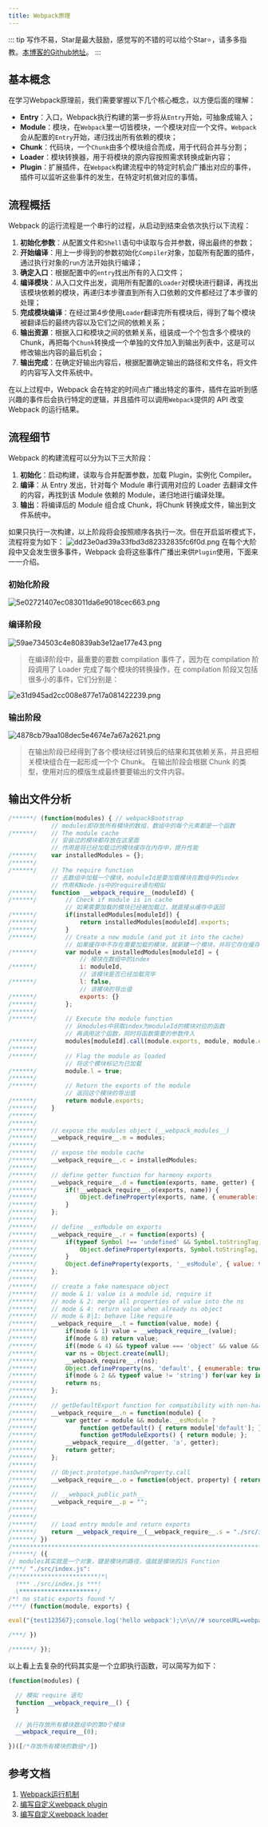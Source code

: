 ```yaml
---
title: Webpack原理
---
```

::: tip
写作不易，Star是最大鼓励，感觉写的不错的可以给个Star⭐，请多多指教。[本博客的Github地址](https://github.com/liujie2019/VuePress-Blog)。
:::
## 基本概念
在学习Webpack原理前，我们需要掌握以下几个核心概念，以方便后面的理解：

* **Entry**：入口，Webpack执行构建的第一步将从`Entry`开始，可抽象成输入；
* **Module**：模块，在`Webpack`里一切皆模块，一个模块对应一个文件。`Webpack`会从配置的`Entry`开始，递归找出所有依赖的模块；
* **Chunk**：代码块，一个`Chunk`由多个模块组合而成，用于代码合并与分割；
* **Loader**：模块转换器，用于将模块的原内容按照需求转换成新内容；
* **Plugin**：扩展插件，在`Webpack`构建流程中的特定时机会广播出对应的事件，插件可以监听这些事件的发生，在特定时机做对应的事情。

## 流程概括
Webpack 的运行流程是一个串行的过程，从启动到结束会依次执行以下流程：

1. **初始化参数**：从配置文件和`Shell`语句中读取与合并参数，得出最终的参数；
2. **开始编译**：用上一步得到的参数初始化`Compiler`对象，加载所有配置的插件，通过执行对象的`run`方法开始执行编译；
3. **确定入口**：根据配置中的`entry`找出所有的入口文件；
4. **编译模块**：从入口文件出发，调用所有配置的`Loader`对模块进行翻译，再找出该模块依赖的模块，再递归本步骤直到所有入口依赖的文件都经过了本步骤的处理；
5. **完成模块编译**：在经过第4步使用`Loader`翻译完所有模块后，得到了每个模块被翻译后的最终内容以及它们之间的依赖关系；
6. **输出资源**：根据入口和模块之间的依赖关系，组装成一个个包含多个模块的 Chunk，再把每个`Chunk`转换成一个单独的文件加入到输出列表中，这是可以修改输出内容的最后机会；
7. **输出完成**：在确定好输出内容后，根据配置确定输出的路径和文件名，将文件的内容写入文件系统中。

在以上过程中，Webpack 会在特定的时间点广播出特定的事件，插件在监听到感兴趣的事件后会执行特定的逻辑，并且插件可以调用`Webpack`提供的 API 改变 Webpack 的运行结果。

## 流程细节
Webpack 的构建流程可以分为以下三大阶段：

1. **初始化**：启动构建，读取与合并配置参数，加载 Plugin，实例化 Compiler。
2. **编译**：从 Entry 发出，针对每个 Module 串行调用对应的 Loader 去翻译文件的内容，再找到该 Module 依赖的 Module，递归地进行编译处理。
3. **输出**：将编译后的 Module 组合成 Chunk，将Chunk 转换成文件，输出到文件系统中。

如果只执行一次构建，以上阶段将会按照顺序各执行一次。但在开启监听模式下，流程将变为如下：
![dd23e0ad39a33fbd3d82332835fc6f0d.png](evernotecid://AC85336C-B325-443E-8ED7-E6554790A944/appyinxiangcom/10797539/ENResource/p103)
在每个大阶段中又会发生很多事件，Webpack 会将这些事件广播出来供`Plugin`使用，下面来一一介绍。

### 初始化阶段
![5e02721407ec083011da6e9018cec663.png](evernotecid://AC85336C-B325-443E-8ED7-E6554790A944/appyinxiangcom/10797539/ENResource/p104)
### 编译阶段
![59ae734503c4e80839ab3e12ae177e43.png](evernotecid://AC85336C-B325-443E-8ED7-E6554790A944/appyinxiangcom/10797539/ENResource/p105)

>在编译阶段中，最重要的要数 compilation 事件了，因为在 compilation 阶段调用了 Loader 完成了每个模块的转换操作，在 compilation 阶段又包括很多小的事件，它们分别是：

![e31d945ad2cc008e877e17a081422239.png](evernotecid://AC85336C-B325-443E-8ED7-E6554790A944/appyinxiangcom/10797539/ENResource/p106)
### 输出阶段
![4878cb79aa108dec5e4674e7a67a2621.png](evernotecid://AC85336C-B325-443E-8ED7-E6554790A944/appyinxiangcom/10797539/ENResource/p107)
>在输出阶段已经得到了各个模块经过转换后的结果和其依赖关系，并且把相关模块组合在一起形成一个个 Chunk。 在输出阶段会根据 Chunk 的类型，使用对应的模版生成最终要要输出的文件内容。

## 输出文件分析
```js
/******/ (function(modules) { // webpackBootstrap
            // modules即存放所有模块的数组，数组中的每个元素都是一个函数
/******/ 	// The module cache
            // 安装过的模块都存放在这里面
            // 作用是将已经加载过的模块缓存在内存中，提升性能
/******/ 	var installedModules = {};
/******/
/******/ 	// The require function
            // 去数组中加载一个模块，moduleId是要加载模块在数组中的index
            // 作用和Node.js中的require语句相似
/******/ 	function __webpack_require__(moduleId) {
/******/ 		// Check if module is in cache
                // 如果需要加载的模块已经被加载过，就直接从缓存中返回
/******/ 		if(installedModules[moduleId]) {
/******/ 			return installedModules[moduleId].exports;
/******/ 		}
/******/ 		// Create a new module (and put it into the cache)
                // 如果缓存中不存在需要加载的模块，就新建一个模块，并将它存在缓存中
/******/ 		var module = installedModules[moduleId] = {
                    // 模块在数组中的index
/******/ 			i: moduleId,
                    // 该模块是否已经加载完毕
/******/ 			l: false,
                    // 该模块的导出值
/******/ 			exports: {}
/******/ 		};
/******/
/******/ 		// Execute the module function
                // 从modules中获取index为moduleId的模块对应的函数
                // 再调用这个函数，同时将函数需要的参数传入
/******/ 		modules[moduleId].call(module.exports, module, module.exports, __webpack_require__);
/******/
/******/ 		// Flag the module as loaded
                // 将这个模块标记为已加载
/******/ 		module.l = true;
/******/
/******/ 		// Return the exports of the module
                // 返回这个模块的导出值
/******/ 		return module.exports;
/******/ 	}
/******/
/******/
/******/ 	// expose the modules object (__webpack_modules__)
/******/ 	__webpack_require__.m = modules;
/******/
/******/ 	// expose the module cache
/******/ 	__webpack_require__.c = installedModules;
/******/
/******/ 	// define getter function for harmony exports
/******/ 	__webpack_require__.d = function(exports, name, getter) {
/******/ 		if(!__webpack_require__.o(exports, name)) {
/******/ 			Object.defineProperty(exports, name, { enumerable: true, get: getter });
/******/ 		}
/******/ 	};
/******/
/******/ 	// define __esModule on exports
/******/ 	__webpack_require__.r = function(exports) {
/******/ 		if(typeof Symbol !== 'undefined' && Symbol.toStringTag) {
/******/ 			Object.defineProperty(exports, Symbol.toStringTag, { value: 'Module' });
/******/ 		}
/******/ 		Object.defineProperty(exports, '__esModule', { value: true });
/******/ 	};
/******/
/******/ 	// create a fake namespace object
/******/ 	// mode & 1: value is a module id, require it
/******/ 	// mode & 2: merge all properties of value into the ns
/******/ 	// mode & 4: return value when already ns object
/******/ 	// mode & 8|1: behave like require
/******/ 	__webpack_require__.t = function(value, mode) {
/******/ 		if(mode & 1) value = __webpack_require__(value);
/******/ 		if(mode & 8) return value;
/******/ 		if((mode & 4) && typeof value === 'object' && value && value.__esModule) return value;
/******/ 		var ns = Object.create(null);
/******/ 		__webpack_require__.r(ns);
/******/ 		Object.defineProperty(ns, 'default', { enumerable: true, value: value });
/******/ 		if(mode & 2 && typeof value != 'string') for(var key in value) __webpack_require__.d(ns, key, function(key) { return value[key]; }.bind(null, key));
/******/ 		return ns;
/******/ 	};
/******/
/******/ 	// getDefaultExport function for compatibility with non-harmony modules
/******/ 	__webpack_require__.n = function(module) {
/******/ 		var getter = module && module.__esModule ?
/******/ 			function getDefault() { return module['default']; } :
/******/ 			function getModuleExports() { return module; };
/******/ 		__webpack_require__.d(getter, 'a', getter);
/******/ 		return getter;
/******/ 	};
/******/
/******/ 	// Object.prototype.hasOwnProperty.call
/******/ 	__webpack_require__.o = function(object, property) { return Object.prototype.hasOwnProperty.call(object, property); };
/******/
/******/ 	// __webpack_public_path__
/******/ 	__webpack_require__.p = "";
/******/
/******/
/******/ 	// Load entry module and return exports
/******/ 	return __webpack_require__(__webpack_require__.s = "./src/index.js");
/******/ })
/************************************************************************/
/******/ ({
// modules其实就是一个对象，键是模块的路径，值就是模块的JS Function
/***/ "./src/index.js":
/*!**********************!*\
  !*** ./src/index.js ***!
  \**********************/
/*! no static exports found */
/***/ (function(module, exports) {

eval("{test123567};console.log('hello webpack');\n\n//# sourceURL=webpack:///./src/index.js?");

/***/ })

/******/ });
```
以上看上去复杂的代码其实是一个立即执行函数，可以简写为如下：
```js
(function(modules) {

  // 模拟 require 语句
  function __webpack_require__() {
  }

  // 执行存放所有模块数组中的第0个模块
  __webpack_require__(0);

})([/*存放所有模块的数组*/])
```

## 参考文档
1. [Webpack运行机制](https://github.com/jerryOnlyZRJ/webpack-loader/blob/master/docs/webpack-principle.md)
2. [编写自定义webpack plugin](https://github.com/jerryOnlyZRJ/webpack-loader/blob/master/docs/webpack-plugin.md)
3. [编写自定义webpack loader](https://github.com/jerryOnlyZRJ/webpack-loader/blob/master/docs/webpack-loader.md)